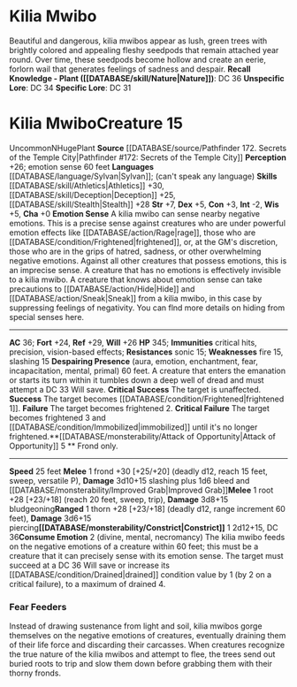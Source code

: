﻿---
ac: '36'
alignment: N
charisma: '+0'
constitution: '+3'
creature_ability:
- Attack of Opportunity
- Constrict
- Consume Emotion
- Despairing Presence
- Emotion Sense
dexterity: '+5'
fortitude: '+24'
hp: '345'
id: '1665'
immunity:
- critical hits
- precision
- vision-based effects
intelligence: '-2'
land_speed: '25'
language:
- '[[DATABASE/language/Sylvan|Sylvan]] ; (can''t speak any language)'
level: '15'
max_speed: '25'
name: Kilia Mwibo
perception: '+26'
rarity: Uncommon
reflex: '+29'
resistance:
- '[[DATABASE/trait/Sonic|sonic]] 15'
sense:
- emotion sense 60 feet
size: Huge
skill:
- '[[DATABASE/skill/Athletics|Athletics]] +30'
- '[[DATABASE/skill/Deception|Deception]] +25'
- '[[DATABASE/skill/Stealth|Stealth]] +28'
source: '[[DATABASE/source/Pathfinder 172. Secrets of the Temple City|Pathfinder #172:
  Secrets of the Temple City]]'
speed:
- 25 feet
strength: '+7'
strength_req: '7'
strongest_save:
- Reflex
trait:
- '[[DATABASE/trait/Plant|Plant]]'
- '[[DATABASE/trait/Uncommon|Uncommon]]'
type: Creature
weakest_save:
- Fortitude
weakness:
- '[[DATABASE/trait/Fire|fire]] 15'
- slashing 15
will: '+26'
wisdom: '+5'

---
# Kilia Mwibo

Beautiful and dangerous, kilia mwibos appear as lush, green trees with brightly colored and appealing fleshy seedpods that remain attached year round. Over time, these seedpods become hollow and create an eerie, forlorn wail that generates feelings of sadness and despair.
**Recall Knowledge - Plant ([[DATABASE/skill/Nature|Nature]])**: DC 36
**Unspecific Lore**: DC 34
**Specific Lore**: DC 31

# Kilia Mwibo<span class="item-type">Creature 15</span>

<span class="trait-uncommon item-trait">Uncommon</span><span class="trait-alignment item-trait">N</span><span class="trait-size item-trait">Huge</span><span class="item-trait">Plant</span>
**Source** [[DATABASE/source/Pathfinder 172. Secrets of the Temple City|Pathfinder #172: Secrets of the Temple City]]
**Perception** +26; emotion sense 60 feet
**Languages** [[DATABASE/language/Sylvan|Sylvan]]; (can't speak any language)
**Skills** [[DATABASE/skill/Athletics|Athletics]] +30, [[DATABASE/skill/Deception|Deception]] +25, [[DATABASE/skill/Stealth|Stealth]] +28
**Str** +7, **Dex** +5, **Con** +3, **Int** -2, **Wis** +5, **Cha** +0
**Emotion Sense** A kilia mwibo can sense nearby negative emotions. This is a precise sense against creatures who are under powerful emotion effects like [[DATABASE/action/Rage|rage]], those who are [[DATABASE/condition/Frightened|frightened]], or, at the GM's discretion, those who are in the grips of hatred, sadness, or other overwhelming negative emotions. Against all other creatures that possess emotions, this is an imprecise sense. A creature that has no emotions is effectively invisible to a kilia mwibo. A creature that knows about emotion sense can take precautions to [[DATABASE/action/Hide|Hide]] and [[DATABASE/action/Sneak|Sneak]] from a kilia mwibo, in this case by suppressing feelings of negativity. You can flnd more details on hiding from special senses here.

---
**AC** 36; **Fort** +24, **Ref** +29, **Will** +26
**HP** 345; **Immunities** critical hits, precision, vision-based effects; **Resistances** sonic 15; **Weaknesses** fire 15, slashing 15
<span class="in-box-ability">**Despairing Presence** (aura, emotion, enchantment, fear, incapacitation, mental, primal) 60 feet. A creature that enters the emanation or starts its turn within it tumbles down a deep well of dread and must attempt a DC 33 Will save. </span><span class="in-box-ability">**Critical Success** The target is unaffected. </span><span class="in-box-ability">**Success** The target becomes [[DATABASE/condition/Frightened|frightened 1]]. </span><span class="in-box-ability">**Failure** The target becomes frightened 2. </span><span class="in-box-ability">**Critical Failure** The target becomes frightened 3 and [[DATABASE/condition/Immobilized|immobilized]] until it's no longer frightened.</span><span class="in-box-ability">**[[DATABASE/monsterability/Attack of Opportunity|Attack of Opportunity]] <span class="action-icon">5</span> ** Frond only.</span>

---
**Speed** 25 feet
<span class="in-box-ability">**Melee** <span class="action-icon">1</span> frond +30 [+25/+20] (deadly d12, reach 15 feet, sweep, versatile P), **Damage** 3d10+15 slashing plus 1d6 bleed and [[DATABASE/monsterability/Improved Grab|Improved Grab]]</span><span class="in-box-ability">**Melee** <span class="action-icon">1</span> root +28 [+23/+18] (reach 20 feet, sweep, trip), **Damage** 3d8+15 bludgeoning</span><span class="in-box-ability">**Ranged** <span class="action-icon">1</span> thorn +28 [+23/+18] (deadly d12, range increment 60 feet), **Damage** 3d6+15 piercing</span><span class="in-box-ability">**[[DATABASE/monsterability/Constrict|Constrict]]** <span class="action-icon">1</span> 2d12+15, DC 36</span><span class="in-box-ability">**Consume Emotion** <span class="action-icon">2</span> (divine, mental, necromancy) The kilia mwibo feeds on the negative emotions of a creature within 60 feet; this must be a creature that it can precisely sense with its emotion sense. The target must succeed at a DC 36 Will save or increase its [[DATABASE/condition/Drained|drained]] condition value by 1 (by 2 on a critical failure), to a maximum of drained 4.</span>

###  Fear Feeders

Instead of drawing sustenance from light and soil, kilia mwibos gorge themselves on the negative emotions of creatures, eventually draining them of their life force and discarding their carcasses. When creatures recognize the true nature of the kilia mwibos and attempt to flee, the trees send out buried roots to trip and slow them down before grabbing them with their thorny fronds.